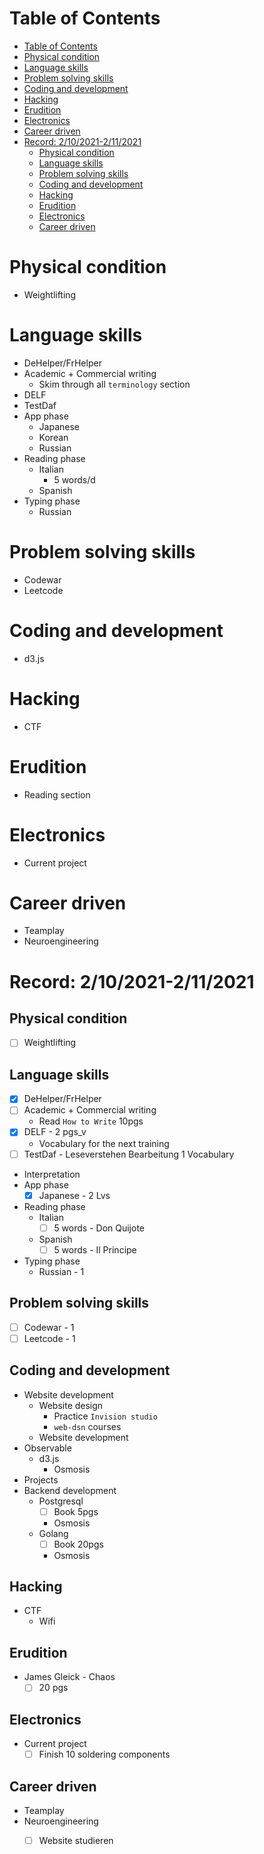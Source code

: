 # Table of Contents
- [Table of Contents](#table-of-contents)
- [Physical condition](#physical-condition)
- [Language skills](#language-skills)
- [Problem solving skills](#problem-solving-skills)
- [Coding and development](#coding-and-development)
- [Hacking](#hacking)
- [Erudition](#erudition)
- [Electronics](#electronics)
- [Career driven](#career-driven)
- [Record: 2/10/2021-2/11/2021](#record-2102021-2112021)
  - [Physical condition](#physical-condition-1)
  - [Language skills](#language-skills-1)
  - [Problem solving skills](#problem-solving-skills-1)
  - [Coding and development](#coding-and-development-1)
  - [Hacking](#hacking-1)
  - [Erudition](#erudition-1)
  - [Electronics](#electronics-1)
  - [Career driven](#career-driven-1)


# Physical condition
- Weightlifting

# Language skills
- DeHelper/FrHelper
- Academic + Commercial writing
  - Skim through all `terminology` section
- DELF
- TestDaf
- App phase
  - Japanese
  - Korean
  - Russian
- Reading phase
  - Italian
    - 5 words/d
  - Spanish
- Typing phase
  - Russian


# Problem solving skills
- Codewar
- Leetcode

# Coding and development
- d3.js

# Hacking
- CTF

# Erudition
- Reading section

# Electronics
- Current project

# Career driven
- Teamplay
- Neuroengineering

# Record: 2/10/2021-2/11/2021
## Physical condition
- [ ] Weightlifting

## Language skills
- [x] DeHelper/FrHelper
- [ ] Academic + Commercial writing
  - Read `How to Write` 10pgs
- [x] DELF - 2 pgs_v
  - Vocabulary for the next training
- [ ] TestDaf - Leseverstehen Bearbeitung 1 Vocabulary
- Interpretation
- App phase
  - [x] Japanese - 2 Lvs
- Reading phase
  - Italian
    - [ ] 5 words - Don Quijote
  - Spanish
    - [ ] 5 words - Il Principe
- Typing phase
  - Russian - 1


## Problem solving skills
- [ ] Codewar - 1
- [ ] Leetcode - 1

## Coding and development
- Website development
  - Website design
    - Practice `Invision studio`
    - `web-dsn` courses
  - Website development
- Observable
  - d3.js
    - Osmosis
- Projects
- Backend development
  - Postgresql
    - [ ] Book 5pgs
    - Osmosis
  - Golang
    - [ ] Book 20pgs
    - Osmosis
## Hacking
- CTF
  - Wifi

## Erudition
- James Gleick - Chaos
  - [ ] 20 pgs
## Electronics
- Current project
  - [ ] Finish 10 soldering components
## Career driven
- Teamplay
- Neuroengineering
  - [ ] Website studieren

